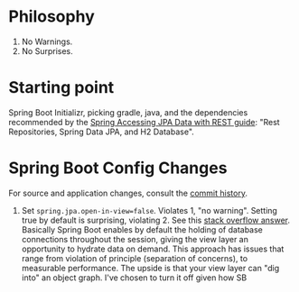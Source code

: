 # Philosophy

  1. No Warnings.
  2. No Surprises.

# Starting point

Spring Boot Initializr, picking gradle, java, and the dependencies recommended by the [Spring Accessing JPA Data with REST guide](https://spring.io/guides/gs/accessing-data-rest/): "Rest Repositories, Spring Data JPA, and H2 Database".
     
# Spring Boot Config Changes
For source and application changes, consult the [commit history]().

  1. Set `spring.jpa.open-in-view=false`. Violates 1, "no warning". Setting true by default is surprising, violating 2. See this [stack overflow answer](application.properties/spring.jpa.open-in-view=false). Basically Spring Boot enables by default the holding of database connections throughout the session, giving the view layer an opportunity to hydrate data on demand. This approach has issues that range from violation of principle (separation of concerns), to measurable performance. The upside is that your view layer can "dig into" an object graph. I've chosen to turn it off given how SB 


